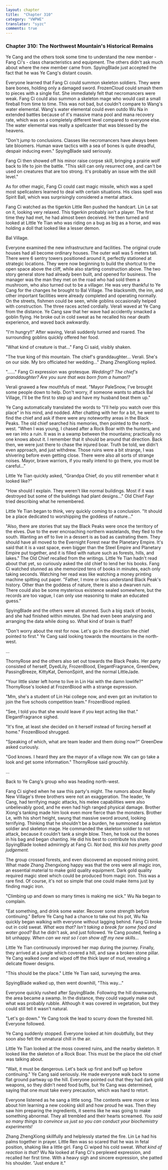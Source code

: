 ```yaml
---
layout: chapter
title:  "Chapter 310"
category: "VWPWE"
translator: "syzc"
comments: true
---
```


### Chapter 310: The Northwest Mountain's Historical Remains

Ye Cang and the others took some time to understand the new member - Fang Ci's - class characteristics and equipment. The others didn't ask much about where the new member came from. SpyingBlade just accepted the fact that he was Ye Cang's distant cousin.

Everyone learned that Fang Ci could summon skeleton soldiers. They were bare bones, holding only a damaged sword. FrozenCloud could smash them to pieces with a single fist. She immediately felt that necromancers were weak. Fang Ci could also summon a skeleton mage who would cast a small fireball from time to time. This was not bad, but couldn't compare to Wang's water elemental. Wang's water elemental could even outdo Wu Na in extended battles because of it's massive mana pool and mana recovery rate, which was on a completely different level compared to everyone else. The water elemental was really a spellcaster that was blessed by the heavens. 

"Don't jump to conclusions. Classes like necromancers have always been late bloomers. Human wave tactics with a sea of bones is quite dreadful, despair inducing even." SpyingBlade said seriously.

Fang Ci then showed off his minor raise corpse skill, bringing a prairie wolf back to life to join the battle. "This skill can only resurrect one, and can't be used on creatures that are too strong. It's probably an issue with the skill level."

As for other magic, Fang Ci could cast magic missile, which was a spell most spellcasters learned to deal with certain situations. His class spell was Spirit Ball, which was surprisingly considered a mental attack. 

Fang Ci watched as the tigerkin Little Ren pushed the handcart. Lin Le sat on it, looking very relaxed. This tigerkin probably isn't a player. The first time they had met, he had almost been deceived. He then turned and looked at Little Ye Tian who was riding on a bug as big as a horse, and was holding a doll that looked like a lesser demon.

Bal Village.

Everyone examined the new infrastructure and facilities. The original crude houses had all become ordinary houses. The outer wall was 5 meters tall. There were 6 sentry towers positioned around it, perfectly stationed at strategic locations. They were now beginning to build the shortcut to the open space above the cliff, while also starting construction above. The two story general store had already been built, and opened for business. The manager was the man they met on the road who had sold them a mushroom, who also turned out to be a villager. He was very thankful to Ye Cang for the changes he brought to Bal Village. The blacksmith, the inn, and other important facilities were already completed and operating normally. On the streets, fishmen could be seen, while goblins occasionally helped with construction. The three races acted cordially. Verali waved at Ye Cang from the distance. Ye Cang saw that her wave had accidently smacked a goblin flying. He broke out in cold sweat as he recalled his near death experience, and waved back awkwardly.

"I'm hungry!!" After waving, Verali suddenly turned and roared. The surrounding goblins quickly offered her food.

"What kind of creature is that..." Fang Ci said, visibly shaken.

"The true king of this mountain. The chief's granddaughter... Verali. She's on our side. My bro officiated her wedding..." Zhang ZhengXiong replied.

"......" Fang Ci expression was grotesque. *Wedding!? The chief's granddaughter? Are you sure that was born from a human!?*

Verali gnawed a few mouthfuls of meat. "Mayor PaleSnow, I've brought some people down to help. Don't worry, if someone wants to attack Bal Village, I'll be the first to step up and have my husband beat them up."

Ye Cang automatically translated the words to "I'll help you watch over this place" in his mind, and nodded. After chatting with her for a bit, he went to find the chief and ask if there were any noteworthy areas in the Black Peaks. The old chief searched his memories, then pointed to the north-west. "When I was young, I chased after a Rock Boar with the hunters, and we ran into a ruin. It was in a swamp between the mountains; practically no one knows about it. I remember that it should be around that direction. Back then, we were just there to chase the injured boar. Truth be told, we didn't even approach, and just withdrew. Those ruins were a bit strange, I was shivering before even getting close. There were also all sorts of strange noises. Mayor, brave warriors, if you really intend to go there, you must be careful..."

Little Ye Tian quickly asked, "Grandpa Chief, do you still remember what it looked like?"

"How should I explain. They weren't like normal buildings. Most if it was destroyed but some of the buildings had plant designs..." Old Chief Fayr tried describing what he remembered.

Little Ye Tian began to think, very quickly coming to a conclusion. "It should be a place dedicated to worshipping the goddess of nature..."

"Also, there are stories that say the Black Peaks were once the territory of the elves. Due to the ever encroaching northern wastelands, they fled to the south. Wanting an elf to live in a dessert is as bad as castrating them. They should have all moved to the Evernight Forest near the Planetary Empire. It's said that it is a vast space, even bigger than the Steel Empire and Planetary Empire put together, and it is filled with nature such as forests, hills, and lakes." The Old Chief recalled from the writings. Little Ye Tian hadn't read about that yet, so curiously asked the old chief to lend her his books. Fang Ci watched stunned as she memorized tens of books in minutes, each only taking seconds. Watching her read was like watching a money printing machine spitting out paper. "Father, I more or less understand Black Peak's history. Other than the goddess of nature, there is also a dwarven ruin. There could also be some mysterious existence sealed somewhere, but the records are too vague, I can only use reasoning to make an educated guess."

SpyingBlade and the others were all stunned. Such a big stack of books, and she had finished within minutes. She had even been analysing and arranging the data while doing so. What kind of brain is that!?

"Don't worry about the rest for now. Let's go in the direction the chief pointed to first." Ye Cang said looking towards the mountains in the north-west.

...

ThornyRose and the others also set out towards the Black Peaks. Her party consisted of herself, DyedLily, FrozenBlood, ElegantFragrance, GreenDew, PassingBreeze, KittyKat, DemonSpirit, and the normal LittleJade.

"Your little sister left home to live in Lin Hai with the damn lowlife?" ThornyRose's looked at FrozenBlood with a strange expression.

"Mm, she's a student of Lin Hai college now, and even got an invitation to join the five schools competition team." FrozenBlood replied.

"See, I told you that she would leave if you kept acting like that." ElegantFragrance sighed.

"It's fine, at least she decided on it herself instead of forcing herself at home." FrozenBlood shrugged.

"Speaking of which, what are team leader and them doing now?" GreenDew asked curiously.

"God knows. I heard they are the mayor of a village now. We can go take a look and get some information." ThornyRose said grouchily.

...

Back to Ye Cang's group who was heading north-west.

Fang Ci sighed when he saw this party's might. The rumors about Really New Village's three brothers were not an exaggeration. The leader, Ye Cang, had terrifying magic attacks, his melee capabilities were also unbelievably good, and he even had high ranged physical damage. Brother Xiong's tanking made him look even more fierce than the monsters. Brother Le, with his short height, swung that massive sword around, looking terrifying. Thinking that he shouldn't be a burden, he summoned a skeleton soldier and skeleton mage. He commanded the skeleton soldier to not attack, because it couldn't tank a single blow. Then, he took out the bones in his bag and began chanting. He did his best to contribute his share. SpyingBlade looked admiringly at Fang Ci. *Not bad, this kid has pretty good judgement.*

The group crossed forests, and even discovered an exposed mining point. What made Zhang Zhengxiong happy was that the ores were all magic iron, an essential material to make gold quality equipment. Dark gold quality required magic steel which could be produced from magic iron. This was a rare find. Of course, it's not so simple that one could make items just by finding magic iron.

"Climbing up and down so many times is making me sick." Wu Na began to complain.

"Eat something, and drink some water. Recover some strength before continuing." Before Ye Cang had a chance to take out his pot, Wu Na quickly began walking with everyone without lagging behind. Fang Ci broke out in cold sweat. *What was that? Isn't taking a break for some food and water good?* But he didn't ask, and just followed. Ye Cang pouted, feeling a bit unhappy. *When can we rest so I can show off my new skills...*

Little Ye Tian continuously improved her map during the journey. Finally, they arrived at a jungle which covered a hill, and saw a broken stone pillar. Ye Cang walked over and wiped off the thick layer of mud, revealing a delicate flower designs.

"This should be the place." Little Ye Tian said, surveying the area. 

SpyingBlade walked up, then went downhill, "This way..."

Everyone quickly rushed after SpyingBlade. Following the hill downwards, the area became a swamp. In the distance, they could vaguely make out what was probably rubble. Although it was covered in vegetation, but they could still tell it wasn't natural.

"Let's go down." Ye Cang took the lead to scurry down the forested hill. Everyone followed.

Ye Cang suddenly stopped. Everyone looked at him doubtfully, but they soon also felt the unnatural chill in the air.

Little Ye Tian looked at the moss covered ruins, and the nearby skeleton. It looked like the skeleton of a Rock Boar. This must be the place the old chief was talking about.

"Wait, it must be dangerous. Let's back up first and buff up before continuing." Ye Cang said seriously. He made everyone walk back to some flat ground partway up the hill. Everyone pointed out that they had dark gold weapons, so they didn't need food buffs, but Ye Cang was determined, saying that one must take every precaution, which was hard to retort.

Everyone listened as he sang a little song. The contents were more or less about him learning a new cooking skill and how proud he was. Then they saw him preparing the ingredients, it seems like he was going to make something abnormal. They all trembled and their hearts screamed. *You said so many things to convince us just so you can conduct your biochemistry experiments!*

Zhang ZhengXiong skillfully and helplessly started the fire. Lin Le had his palms together in prayer. Little Ren was so scared that he was in fetal position, shaking like a little girl. Fang Ci wiped his cold sweat. *What kind of reaction is that?* Wu Na looked at Fang Ci's perplexed expression, and recalled her first time. With a heavy sigh and sincere expression, she patted his shoulder. "Just endure it."
